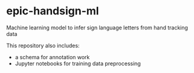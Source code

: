 # epic-handsign-ml
Machine learning model to infer sign language letters from hand tracking data

This repository also includes:
* a schema for annotation work
* Jupyter notebooks for training data preprocessing
